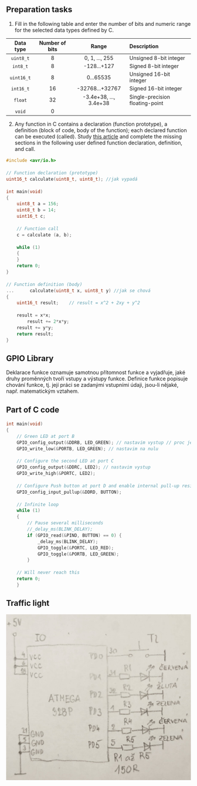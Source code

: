 ## Preparation tasks
1. Fill in the following table and enter the number of bits and numeric range for the selected data types defined by C.

| **Data type** | **Number of bits** | **Range** | **Description** |
| :-: | :-: | :-: | :-- | 
| `uint8_t`  | 8 | 0, 1, ..., 255 | Unsigned 8-bit integer |
| `int8_t`   | 8 | -128...+127 | Signed 8-bit integer |
| `uint16_t` | 8 | 0...65535 | Unsigned 16-bit integer |
| `int16_t`  | 16 | -32768...+32767 | Signed 16-bit integer |
| `float`    | 32 | -3.4e+38, ..., 3.4e+38 | Single-precision floating-point |
| `void`     | 0 |  |  |

2. Any function in C contains a declaration (function prototype), a definition (block of code, body of the function); each declared function can be executed (called). Study [this article](https://www.programiz.com/c-programming/c-user-defined-functions) and complete the missing sections in the following user defined function declaration, definition, and call.

```C
#include <avr/io.h>

// Function declaration (prototype)
uint16_t calculate(uint8_t, uint8_t); //jak vypadá

int main(void)
{
    uint8_t a = 156;
    uint8_t b = 14;
    uint16_t c;

    // Function call
    c = calculate (a, b);

    while (1)
    {
    }
    return 0;
}

// Function definition (body)
...      calculate(uint8_t x, uint8_t y) //jak se chová
{
    uint16_t result;    // result = x^2 + 2xy + y^2

    result = x*x;
    	result += 2*x*y;
	result += y*y;
    return result;
}
```
## GPIO Library
Deklarace funkce oznamuje samotnou přítomnost funkce a vyjadřuje, jaké druhy proměnných tvoří vstupy a výstupy funkce.
Definice funkce popisuje chování funkce, tj. její práci se zadanými vstupními údaji, jsou-li nějaké, např. matematickým vztahem.
## Part of C code
```c
int main(void)
{
    // Green LED at port B
    GPIO_config_output(&DDRB, LED_GREEN); // nastavim vystup // proc je tam & ??
    GPIO_write_low(&PORTB, LED_GREEN); // nastavim na nulu

    // Configure the second LED at port C
    GPIO_config_output(&DDRC, LED2); // nastavim vystup
    GPIO_write_high(&PORTC, LED2);

    // Configure Push button at port D and enable internal pull-up resistor
    GPIO_config_input_pullup(&DDRD, BUTTON);

    // Infinite loop
    while (1)
    {
        // Pause several milliseconds
        //_delay_ms(BLINK_DELAY);
        if (GPIO_read(&PIND, BUTTON) == 0) {
	        _delay_ms(BLINK_DELAY);
	        GPIO_toggle(&PORTC, LED_RED);
	        GPIO_toggle(&PORTB, LED_GREEN);
        }

    // Will never reach this
    return 0;
    }
```
## Traffic light
![schema-03](schema-03.jpg)
